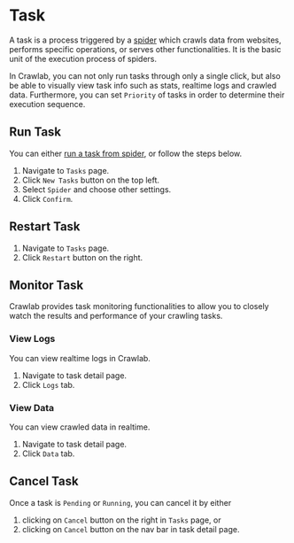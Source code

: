 # Task

A task is a process triggered by a [spider](./spider) which crawls data from websites, performs specific operations, or serves other functionalities. It is the basic unit of the execution process of spiders.

In Crawlab, you can not only run tasks through only a single click, but also be able to visually view task info such as stats, realtime logs and crawled data. Furthermore, you can set `Priority` of tasks in order to determine their execution sequence.

## Run Task

You can either [run a task from spider](/guide/use-crawlab/basic-concepts/spider.html#run-spider), or follow the steps below.
1. Navigate to `Tasks` page.
2. Click `New Tasks` button on the top left.
3. Select `Spider` and choose other settings.
4. Click `Confirm`.

## Restart Task

1. Navigate to `Tasks` page.
2. Click `Restart` button on the right.

## Monitor Task

Crawlab provides task monitoring functionalities to allow you to closely watch the results and performance of your crawling tasks.

### View Logs

You can view realtime logs in Crawlab.
1. Navigate to task detail page.
2. Click `Logs` tab.

### View Data
You can view crawled data in realtime.
1. Navigate to task detail page.
2. Click `Data` tab.

## Cancel Task

Once a task is `Pending` or `Running`, you can cancel it by either
1. clicking on `Cancel` button on the right in `Tasks` page, or
2. clicking on `Cancel` button on the nav bar in task detail page.
